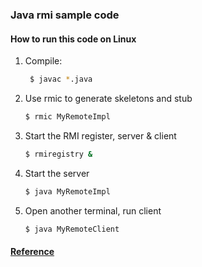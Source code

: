 ### Java rmi sample code

#### How to run this code on Linux

1. Compile:
   ```sh
    $ javac *.java
   ```
2. Use rmic to generate skeletons and stub
   ```sh
   $ rmic MyRemoteImpl
   ```
3. Start the RMI register, server & client
   ```sh
   $ rmiregistry &
   ```
4. Start the server
   ```sh
   $ java MyRemoteImpl
   ```
5. Open another terminal, run client
   ```sh
   $ java MyRemoteClient
   ```

#### [Reference](https://sites.cs.ucsb.edu/~cappello/lectures/rmi/helloworld.shtml)

